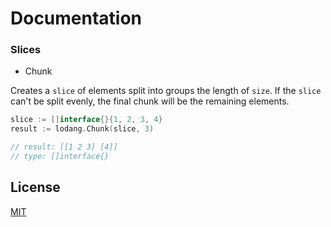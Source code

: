 # Documentation

### Slices

- Chunk

Creates a `slice` of elements split into groups the length of `size`. If the `slice` can't be split evenly, the final chunk will be the remaining elements.

```go
slice := []interface{}{1, 2, 3, 4}
result := lodang.Chunk(slice, 3)

// result: [[1 2 3] [4]]
// type: []interface{}
```

## License

[MIT](LICENSE)